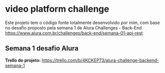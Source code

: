 # video platform challenge

Este projeto tem o código fonte totalmente desenvolvido por mim, com base no desafio proposto pela semana 1 de Alura Challenges - Back-End https://www.alura.com.br/challenges/back-end/semana-01-api-rest


## Semana 1 desafio Alura 

**Trello do projeto:**
https://trello.com/b/4KCKEP73/alura-challenge-backend-semana-1
